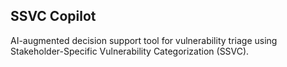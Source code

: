 ## SSVC Copilot
AI-augmented decision support tool for vulnerability triage using Stakeholder-Specific Vulnerability Categorization (SSVC).
